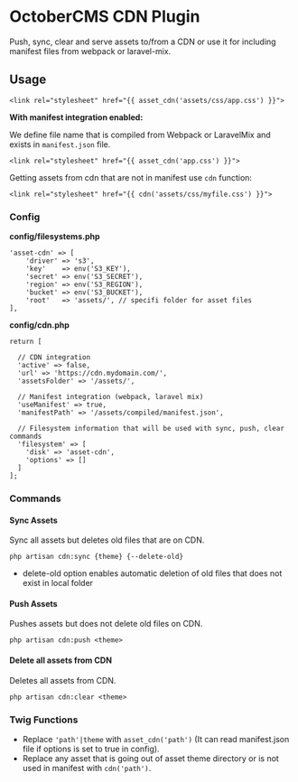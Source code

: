 # OctoberCMS CDN Plugin
Push, sync, clear and serve assets to/from a CDN or use it for including manifest files from webpack or laravel-mix.

## Usage
```
<link rel="stylesheet" href="{{ asset_cdn('assets/css/app.css') }}">
```

**With manifest integration enabled:**

We define file name that is compiled from Webpack or LaravelMix and exists in `manifest.json` file.
```
<link rel="stylesheet" href="{{ asset_cdn('app.css') }}">
```

Getting assets from cdn that are not in manifest use `cdn` function:
```
<link rel="stylesheet" href="{{ cdn('assets/css/myfile.css') }}">
```

### Config

**config/filesystems.php**
```
'asset-cdn' => [
    'driver' => 's3',
    'key'    => env('S3_KEY'),
    'secret' => env('S3_SECRET'),
    'region' => env('S3_REGION'),
    'bucket' => env('S3_BUCKET'),
    'root'   => 'assets/', // specifi folder for asset files
],
```

**config/cdn.php**
```
return [

  // CDN integration
  'active' => false,
  'url' => 'https://cdn.mydomain.com/',
  'assetsFolder' => '/assets/',

  // Manifest integration (webpack, laravel mix)
  'useManifest' => true,
  'manifestPath' => '/assets/compiled/manifest.json',

  // Filesystem information that will be used with sync, push, clear commands
  'filesystem' => [
    'disk' => 'asset-cdn',
    'options' => []
  ]
];
```


### Commands

#### Sync Assets
Sync all assets but deletes old files that are on CDN.

```
php artisan cdn:sync {theme} {--delete-old}
```
- delete-old option enables automatic deletion of old files that does not exist in local folder

#### Push Assets
Pushes assets but does not delete old files on CDN.

```
php artisan cdn:push <theme>
```

#### Delete all assets from CDN
Deletes all assets from CDN.

```
php artisan cdn:clear <theme>
```

### Twig Functions

- Replace `'path'|theme` with `asset_cdn('path')` (It can read manifest.json file if options is set to true in config).
- Replace any asset that is going out of asset theme directory or is not used in manifest with `cdn('path')`.
